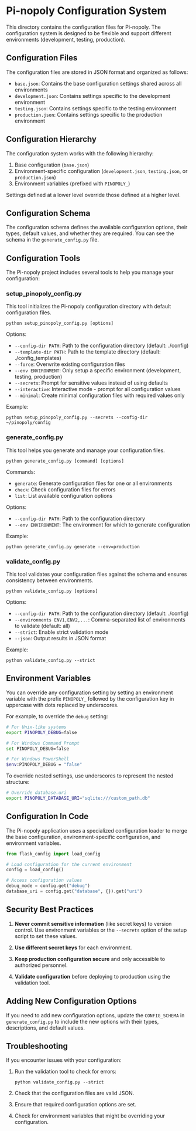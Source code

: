 # Pi-nopoly Configuration System

This directory contains the configuration files for Pi-nopoly. The configuration system is designed to be flexible and support different environments (development, testing, production).

## Configuration Files

The configuration files are stored in JSON format and organized as follows:

- `base.json`: Contains the base configuration settings shared across all environments
- `development.json`: Contains settings specific to the development environment
- `testing.json`: Contains settings specific to the testing environment
- `production.json`: Contains settings specific to the production environment

## Configuration Hierarchy

The configuration system works with the following hierarchy:

1. Base configuration (`base.json`)
2. Environment-specific configuration (`development.json`, `testing.json`, or `production.json`)
3. Environment variables (prefixed with `PINOPOLY_`)

Settings defined at a lower level override those defined at a higher level.

## Configuration Schema

The configuration schema defines the available configuration options, their types, default values, and whether they are required. You can see the schema in the `generate_config.py` file.

## Configuration Tools

The Pi-nopoly project includes several tools to help you manage your configuration:

### setup_pinopoly_config.py

This tool initializes the Pi-nopoly configuration directory with default configuration files.

```
python setup_pinopoly_config.py [options]
```

Options:
- `--config-dir PATH`: Path to the configuration directory (default: ./config)
- `--template-dir PATH`: Path to the template directory (default: ./config_templates)
- `--force`: Overwrite existing configuration files
- `--env ENVIRONMENT`: Only setup a specific environment (development, testing, production)
- `--secrets`: Prompt for sensitive values instead of using defaults
- `--interactive`: Interactive mode - prompt for all configuration values
- `--minimal`: Create minimal configuration files with required values only

Example:
```
python setup_pinopoly_config.py --secrets --config-dir ~/pinopoly/config
```

### generate_config.py

This tool helps you generate and manage your configuration files.

```
python generate_config.py [command] [options]
```

Commands:
- `generate`: Generate configuration files for one or all environments
- `check`: Check configuration files for errors
- `list`: List available configuration options

Options:
- `--config-dir PATH`: Path to the configuration directory
- `--env ENVIRONMENT`: The environment for which to generate configuration

Example:
```
python generate_config.py generate --env=production
```

### validate_config.py

This tool validates your configuration files against the schema and ensures consistency between environments.

```
python validate_config.py [options]
```

Options:
- `--config-dir PATH`: Path to the configuration directory (default: ./config)
- `--environments ENV1,ENV2,...`: Comma-separated list of environments to validate (default: all)
- `--strict`: Enable strict validation mode
- `--json`: Output results in JSON format

Example:
```
python validate_config.py --strict
```

## Environment Variables

You can override any configuration setting by setting an environment variable with the prefix `PINOPOLY_` followed by the configuration key in uppercase with dots replaced by underscores.

For example, to override the `debug` setting:

```bash
# For Unix-like systems
export PINOPOLY_DEBUG=false

# For Windows Command Prompt
set PINOPOLY_DEBUG=false

# For Windows PowerShell
$env:PINOPOLY_DEBUG = "false"
```

To override nested settings, use underscores to represent the nested structure:

```bash
# Override database.uri
export PINOPOLY_DATABASE_URI="sqlite:///custom_path.db"
```

## Configuration In Code

The Pi-nopoly application uses a specialized configuration loader to merge the base configuration, environment-specific configuration, and environment variables.

```python
from flask_config import load_config

# Load configuration for the current environment
config = load_config()

# Access configuration values
debug_mode = config.get("debug")
database_uri = config.get("database", {}).get("uri")
```

## Security Best Practices

1. **Never commit sensitive information** (like secret keys) to version control. Use environment variables or the `--secrets` option of the setup script to set these values.

2. **Use different secret keys** for each environment.

3. **Keep production configuration secure** and only accessible to authorized personnel.

4. **Validate configuration** before deploying to production using the validation tool.

## Adding New Configuration Options

If you need to add new configuration options, update the `CONFIG_SCHEMA` in `generate_config.py` to include the new options with their types, descriptions, and default values.

## Troubleshooting

If you encounter issues with your configuration:

1. Run the validation tool to check for errors:
   ```
   python validate_config.py --strict
   ```

2. Check that the configuration files are valid JSON.

3. Ensure that required configuration options are set.

4. Check for environment variables that might be overriding your configuration. 